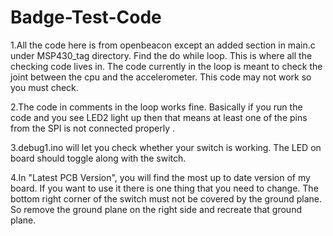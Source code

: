 Badge-Test-Code
===============
1.All the code here is from openbeacon except an added section in main.c under MSP430_tag directory. Find the do while loop. 
This is where all the checking code lives in. The code currently in the loop is meant to check the joint between the cpu and the 
accelerometer. This code may not work so you must check.

2.The code in comments in the loop works fine. Basically if you run the code and you see LED2 light up then that means at least one of the pins
from the SPI is not connected properly .

3.debug1.ino will let you check whether your switch is working. The LED on board should toggle along with the switch.

4.In "Latest PCB Version", you will find the most up to date version of my board. If you want to use it there is one thing that you need to 
change. The bottom right corner of the switch must not be covered by the ground plane. So remove the ground plane on the right side
and recreate that ground plane.